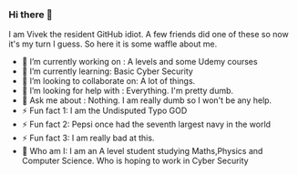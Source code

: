 ### Hi there 👋

I am Vivek the resident GitHub idiot. A few friends did one of these so now it's my turn I guess. So here it is some waffle about me.

- 🔭 I’m currently working on : A levels and some Udemy courses
- 🌱 I’m currently learning: Basic Cyber Security
- 👯 I’m looking to collaborate on:  A lot of things.
- 🤔 I’m looking for help with : Everything. I'm pretty dumb.
- 💬 Ask me about : Nothing. I am really dumb so I won't be any help.
- ⚡ Fun fact 1: I am the Undisputed Typo GOD
- ⚡ Fun fact 2: Pepsi once had the seventh largest navy in the world
- ⚡ Fun fact 3: I am really bad at this. 
- 🔎 Who am I: I am an A level student studying Maths,Physics and Computer Science. Who is hoping to work in Cyber Security
